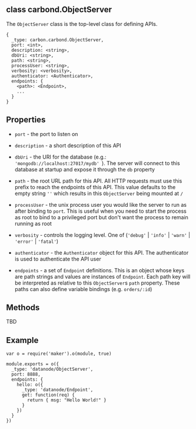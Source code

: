 class carbond.ObjectServer
----------

The ```ObjectServer``` class is the top-level class for defining APIs. 

```node
{
  _type: carbon.carbond.ObjectServer,
  port: <int>,
  description: <string>,
  dbUri: <string>,
  path: <string>,
  processUser: <string>,
  verbosity: <verbosity>,
  authenticator: <Authenticator>,
  endpoints: {
    <path>: <Endpoint>,
    ...
  }
}
```

Properties
----------

* ```port``` - the port to listen on

* ```description``` - a short description of this API

* ```dbUri``` - the URI for the database (e.g.: ```'mongodb://localhost:27017/mydb' ```). The server will connect to this database at startup and expose it through the ```db``` property

* ```path``` - the root URL path for this API. All HTTP requests must use this prefix to reach the endpoints of this API. This value defaults to the empty string ```''``` which results in this ```ObjectServer``` being mounted at ```/```

* ```processUser``` - the unix process user you would like the server
  to run as after binding to ```port```. This is useful when you need to start the process as root
  to bind to a privileged port but don't want the process to remain
  running as root 

* ```verbosity``` - controls the logging level. One of (```'debug'``` | ```'info'``` | ```'warn'``` | ```'error'``` | ```'fatal'```)

* ```authenticator``` - the ```Authenticator``` object for this API. The authenticator is used to authenticate the API user

* ```endpoints``` - a set of ```Endpoint``` definitions. This is an object whose keys are path strings and values are instances of ```Endpoint```. Each path key will be interpreted as relative to this ```ObjectServer```s ```path``` property. These paths can also define variable bindings (e.g. ```orders/:id```)  

Methods
----------

TBD


Example
----------

```node
var o = require('maker').o(module, true)

module.exports = o({
  _type: 'datanode/ObjectServer',
  port: 8888,
  endpoints: {
    hello: o({
      _type: 'datanode/Endpoint',
      get: function(req) {
        return { msg: "Hello World!" }
      }
    })
  }
})
```


